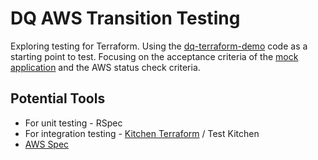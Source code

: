 # DQ AWS Transition Testing

Exploring testing for Terraform. Using the [dq-terraform-demo](https://github.com/UKHomeOffice/dq-terraform-demo) code as a starting point to test. Focusing on the acceptance criteria of the [mock application](https://github.com/UKHomeOffice/dq-aws-transition/issues/38) and the AWS status check criteria.

## Potential Tools

* For unit testing - RSpec
* For integration testing - [Kitchen Terraform](https://github.com/newcontext-oss/kitchen-terraform) / Test Kitchen
* [AWS Spec](https://github.com/k1LoW/awspec)
